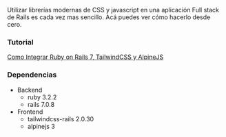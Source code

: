 Utilizar librerías modernas de CSS y javascript en una aplicación Full stack de Rails es cada vez mas sencillo. Acá puedes ver cómo hacerlo desde cero.

### Tutorial
[Como Integrar Ruby on Rails 7, TailwindCSS y AlpineJS](https://open.substack.com/pub/rubylatam/p/como-integrar-ruby-on-rails-7-tailwindcss?r=de6dw&utm_campaign=post&utm_medium=web)

### Dependencias
- Backend
  - ruby 3.2.2
  - rails 7.0.8
- Frontend
  - tailwindcss-rails 2.0.30
  - alpinejs 3
